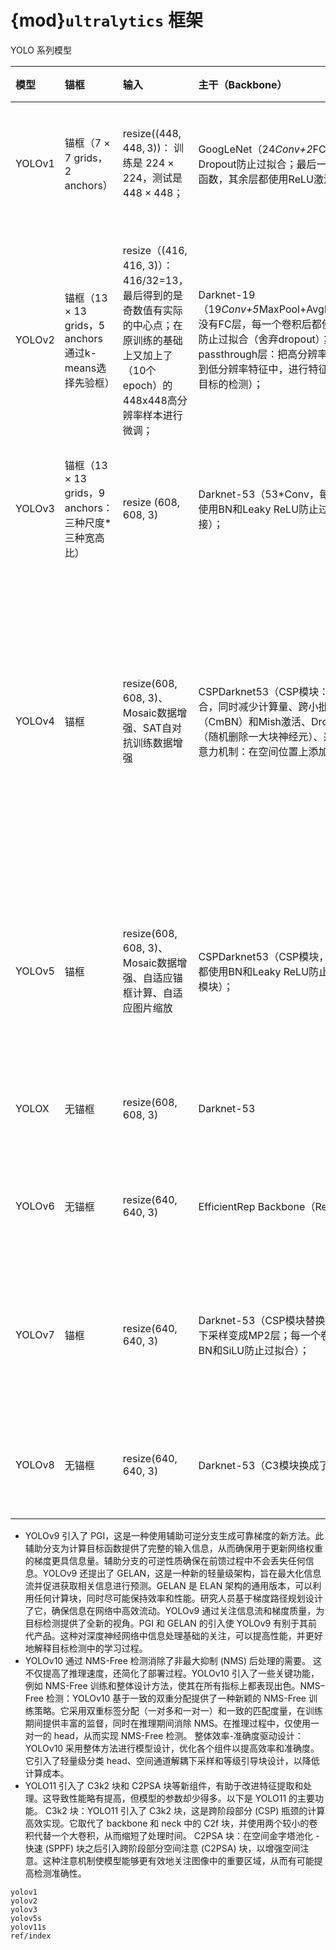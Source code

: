 # {mod}`ultralytics` 框架

YOLO 系列模型

模型|锚框|输入|主干（Backbone）|颈部（Neck）|预测/训练
:-|:-|:-|:-|:-|:-
YOLOv1|锚框（$7 \times 7$ grids，2 anchors）|resize($(448, 448, 3)$)： 训练是 $224 \times 224$，测试是 $448 \times 448$；|GoogLeNet（24*Conv+2*FC+reshape；Dropout防止过拟合；最后一层使用线性激活函数，其余层都使用ReLU激活函数）；|无|IOU_Loss、nms；一个网格只预测了2个框，并且都属于同一类；全连接层直接预测bbox的坐标值；
YOLOv2|锚框（$13 \times 13$ grids，5 anchors 通过k-means选择先验框）|resize（(416, 416, 3)）：416/32=13，最后得到的是奇数值有实际的中心点；在原训练的基础上又加上了（10个epoch）的448x448高分辨率样本进行微调；|Darknet-19（19*Conv+5*MaxPool+AvgPool+Softmax；没有FC层，每一个卷积后都使用BN和ReLU防止过拟合（舍弃dropout）；提出passthrough层：把高分辨率特征拆分叠加大到低分辨率特征中，进行特征融合，有利于小目标的检测）；|无|IOU_Loss、nms；一个网络预测5个框，每个框都可以属于不同类；预测相对于anchor box的偏移量；多尺度训练（训练模型经过一定迭代后，输入图像尺寸变换）、联合训练机制；
YOLOv3|锚框（$13 \times 13$ grids，9 anchors：三种尺度*三种宽高比）|resize (608, 608, 3)|Darknet-53（53*Conv，每一个卷积层后都使用BN和Leaky ReLU防止过拟合，残差连接）；|FPN（多尺度检测，特征融合）|IOU_Loss、nms；多标签预测（softmax分类函数更改为logistic分类器）；
YOLOv4|锚框|resize(608, 608, 3)、Mosaic数据增强、SAT自对抗训练数据增强|CSPDarknet53（CSP模块：更丰富的梯度组合，同时减少计算量、跨小批量标准化（CmBN）和Mish激活、DropBlock正则化（随机删除一大块神经元）、采用改进SAM注意力机制：在空间位置上添加权重）；|SPP（通过最大池化将不同尺寸的输入图像变得尺寸一致）、PANnet（修改PAN，add替换成concat）|CIOU_Loss、DIOU_nms；自对抗训练SAT：在原始图像的基础上，添加噪音并设置权重阈值让神经网络对自身进行对抗性攻击训练；类标签平滑：将绝对化标签进行平滑（如：$[0,1] \to [0.05,0.95]$），即分类结果具有一定的模糊化，使得网络的抗过拟合能力增强；
YOLOv5|锚框|resize(608, 608, 3)、Mosaic数据增强、自适应锚框计算、自适应图片缩放|CSPDarknet53（CSP模块，每一个卷积层后都使用BN和Leaky ReLU防止过拟合，Focus模块）；|SPP、PAN|GIOU_Loss、DIOU_Nms；跨网格匹配（当前网格的上、下、左、右的四个网格中找到离目标中心点最近的两个网格，再加上当前网格共三个网格进行匹配）
YOLOX|无锚框|resize(608, 608, 3)|Darknet-53|SPP、FPN|CIOU_Loss、DIOU_Nms、Decoupled Head、SimOTA标签分配策略；
YOLOv6|无锚框|resize(640, 640, 3)|EfficientRep Backbone（Rep算子）|SPP、Rep-PAN Neck|SIOU_Loss、DIOU_Nms、Efficient Decoupled Head、SimOTA标签分配策略；
YOLOv7|锚框|resize(640, 640, 3)|Darknet-53（CSP模块替换了ELAN模块；下采样变成MP2层；每一个卷积层后都使用BN和SiLU防止过拟合）；|SPP、PAN|CIOU_Loss、DIOU_Nms、SimOTA标签分配策略、带辅助头的训练（通过增加训练成本，提升精度，同时不影响推理的时间）；
YOLOv8|无锚框|resize(640, 640, 3)|Darknet-53（C3模块换成了C2F模块）|SPP、PAN|CIOU_Loss、DFL_Loss、DIOU_Nms、TAL标签分配策略、Decoupled Head；


- YOLOv9 引入了 PGI，这是一种使用辅助可逆分支生成可靠梯度的新方法。此辅助分支为计算目标函数提供了完整的输入信息，从而确保用于更新网络权重的梯度更具信息量。辅助分支的可逆性质确保在前馈过程中不会丢失任何信息。YOLOv9 还提出了 GELAN，这是一种新的轻量级架构，旨在最大化信息流并促进获取相关信息进行预测。GELAN 是 ELAN 架构的通用版本，可以利用任何计算块，同时尽可能保持效率和性能。研究人员基于梯度路径规划设计了它，确保信息在网络中高效流动。YOLOv9 通过关注信息流和梯度质量，为目标检测提供了全新的视角。PGI 和 GELAN 的引入使 YOLOv9 有别于其前代产品。这种对深度神经网络中信息处理基础的关注，可以提高性能，并更好地解释目标检测中的学习过程。
- YOLOv10 通过 NMS-Free 检测消除了非最大抑制 (NMS) 后处理的需要。
    这不仅提高了推理速度，还简化了部署过程。YOLOv10 引入了一些关键功能，例如 NMS-Free 训练和整体设计方法，使其在所有指标上都表现出色。NMS–Free 检测：YOLOv10 基于一致的双重分配提供了一种新颖的 NMS-Free 训练策略。它采用双重标签分配（一对多和一对一）和一致的匹配度量，在训练期间提供丰富的监督，同时在推理期间消除 NMS。在推理过程中，仅使用一对一的 head，从而实现 NMS-Free 检测。
    整体效率-准确度驱动设计：YOLOv10 采用整体方法进行模型设计，优化各个组件以提高效率和准确度。它引入了轻量级分类 head、空间通道解耦下采样和等级引导块设计，以降低计算成本。
- YOLO11 引入了 C3k2 块和 C2PSA 块等新组件，有助于改进特征提取和处理。这导致性能略有提高，但模型的参数却少得多。以下是 YOLO11 的主要功能。
    C3k2 块：YOLO11 引入了 C3k2 块，这是跨阶段部分 (CSP) 瓶颈的计算高效实现。它取代了 backbone 和 neck 中的 C2f 块，并使用两个较小的卷积代替一个大卷积，从而缩短了处理时间。
    C2PSA 块：在空间金字塔池化 - 快速 (SPPF) 块之后引入跨阶段部分空间注意 (C2PSA) 块，以增强空间注意。这种注意机制使模型能够更有效地关注图像中的重要区域，从而有可能提高检测准确性。

```{toctree}
yolov1
yolov2
yolov3
yolov5s
yolov11s
ref/index
```
